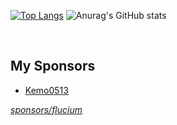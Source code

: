 
[![Top Langs](https://github-readme-stats.vercel.app/api/top-langs/?username=flucium&theme=github_dark)](https://github.com/flucium)
![Anurag's GitHub stats](https://github-readme-stats.vercel.app/api?username=flucium&show_icons=true&theme=github_dark)

<br>

## My Sponsors
- [Kemo0513](https://github.com/Kemo0513)

*[sponsors/flucium](https://github.com/sponsors/flucium)*

<!--
**flucium/flucium** is a ✨ _special_ ✨ repository because its `README.md` (this file) appears on your GitHub profile.

Here are some ideas to get you started:

- 🔭 I’m currently working on ...
- 🌱 I’m currently learning ...
- 👯 I’m looking to collaborate on ...
- 🤔 I’m looking for help with ...
- 💬 Ask me about ...
- 📫 How to reach me: ...
- 😄 Pronouns: ...
- ⚡ Fun fact: ...
-->
